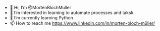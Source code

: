- 👋 Hi, I’m @MortenBlochMuller
- 👀 I’m interested in learning to automate processes and taksk
- 🌱 I’m currently learning Python
- 📫 How to reach me https://www.linkedin.com/in/morten-bloch-müller/

<!---
MortenBloch/MortenBloch is a ✨ special ✨ repository because its `README.md` (this file) appears on your GitHub profile.
You can click the Preview link to take a look at your changes.
--->
